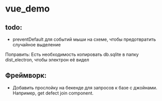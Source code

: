 # vue_demo

todo:
-
- preventDefault для событий мыши на схеме, чтобы предотвратить случайное выделение

Поправить: 
  Есть необходимость копировать db.sqlite в папку dist_electron, чтобы электрон её видел
  
Фреймворк:
-
- Добавить прослойку на бекенде для запросов к базе с джойнами. Например, get defect join component.  